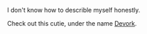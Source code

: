I don't know how to describle myself honestly.

Check out this cutie, under the name [Devork](https://github.com/devorkk).
